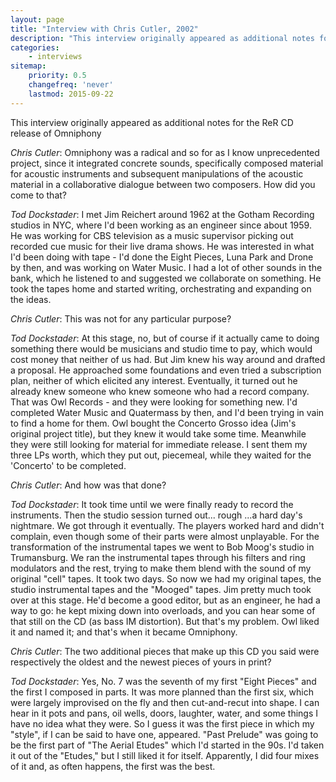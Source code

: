 ```yaml
---
layout: page
title: "Interview with Chris Cutler, 2002"
description: "This interview originally appeared as additional notes for the ReR CD release of Omniphony"
categories:
    - interviews
sitemap:
    priority: 0.5
    changefreq: 'never'
    lastmod: 2015-09-22
---
```


This interview originally appeared as additional notes for the ReR CD release of Omniphony

*Chris Cutler*: Omniphony was a radical and so for as I know unprecedented project, since it integrated concrete sounds, specifically composed material for acoustic instruments and subsequent manipulations of the acoustic material in a collaborative dialogue between two composers. How did you come to that?

*Tod Dockstader*: I met Jim Reichert around 1962 at the Gotham Recording studios in NYC, where I'd been working as an engineer since about 1959. He was working for CBS television as a music supervisor picking out recorded cue music for their live drama shows. He was interested in what I'd been doing with tape - I'd done the Eight Pieces, Luna Park and Drone by then, and was working on Water Music. I had a lot of other sounds in the bank, which he listened to and suggested we collaborate on something. He took the tapes home and started writing, orchestrating and expanding on the ideas.

*Chris Cutler*: This was not for any particular purpose?

*Tod Dockstader*: At this stage, no, but of course if it actually came to doing something there would be musicians and studio time to pay, which would cost money that neither of us had. But Jim knew his way around and drafted a proposal. He approached some foundations and even tried a subscription plan, neither of which elicited any interest. Eventually, it turned out he already knew someone who knew someone who had a record company. That was Owl Records - and they were looking for something new. I'd completed Water Music and Quatermass by then, and I'd been trying in vain to find a home for them. Owl bought the Concerto Grosso idea (Jim's original project title), but they knew it would take some time. Meanwhile they were still looking for material for immediate release. I sent them my three LPs worth, which they put out, piecemeal, while they waited for the 'Concerto' to be completed.

*Chris Cutler*: And how was that done?

*Tod Dockstader*: It took time until we were finally ready to record the instruments. Then the studio session turned out... rough ...a hard day's nightmare. We got through it eventually. The players worked hard and didn't complain, even though some of their parts were almost unplayable. For the transformation of the instrumental tapes we went to Bob Moog's studio in Trumansburg. We ran the instrumental tapes through his filters and ring modulators and the rest, trying to make them blend with the sound of my original "cell" tapes. It took two days. So now we had my original tapes, the studio instrumental tapes and the "Mooged" tapes. Jim pretty much took over at this stage. He'd become a good editor, but as an engineer, he had a way to go: he kept mixing down into overloads, and you can hear some of that still on the CD (as bass IM distortion). But that's my problem. Owl liked it and named it; and that's when it became Omniphony.

*Chris Cutler*: The two additional pieces that make up this CD you said were respectively the oldest and the newest pieces of yours in print?

*Tod Dockstader*: Yes, No. 7 was the seventh of my first "Eight Pieces" and the first I composed in parts. It was more planned than the first six, which were largely improvised on the fly and then cut-and-recut into shape. I can hear in it pots and pans, oil wells, doors, laughter, water, and some things I have no idea what they were. So I guess it was the first piece in which my "style", if I can be said to have one, appeared. "Past Prelude" was going to be the first part of "The Aerial Etudes" which I'd started in the 90s. I'd taken it out of the "Etudes," but I still liked it for itself. Apparently, I did four mixes of it and, as often happens, the first was the best.

